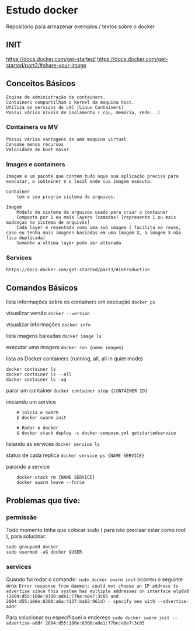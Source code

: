 # Estudo docker

Repositório para armazenar exemplos / textos sobre o docker

## INIT

https://docs.docker.com/get-started/
https://docs.docker.com/get-started/part2/#share-your-image

## Conceitos Básicos

    Engine de administração de containers.
    Containers compartilham o kernel da maquina host.
    Utiliza os serviços do LXC (Linux Containers)
    Possui vários níveis de isolamento ( cpu, memória, rede...)

### Containers vs MV

    Possui várias vantagens de uma maquina virtual
    Consome menos recursos
    Velocidade de boot maior

### Images e containers
    
    Imagem é um pacote que contem tudo oque sua aplicação precisa para executar, o conteiner é o local onde sua imagem executa.

    Container 
        tem o seu proprio sistema de arquivos.
    
    Imagem
        Modelo de sistema de arquivos usado para criar o container
        Composta por 1 ou mais layers (camadas) [representa 1 ou mais mudanças no sistema de arquivos]
        Cada layer é resentado como uma sub imagem ( facilita no reuso, caso eu tenha mais imagens basiadas em uma imagem X, a imagem X não fica duplicada)
        Somente a ultima layer pode ser alterada

### Services

    https://docs.docker.com/get-started/part3/#introduction 

## Comandos Básicos

lista informações sobre os containers em execução
```docker ps```

visualizar versão
```docker --version```

visualizar informações
```docker info```

lista imagens baixadas
```docker image ls```

executar uma imagem
```docker run {nome imagem}```

lista os Docker containers (running, all, all in quiet mode)
```
docker container ls
docker container ls --all
docker container ls -aq
```

parar um container
```docker container stop {CONTAINER ID}```

iniciando um service
```
    # inicia o swarm
    $ docker swarm init

    # Rodar o docker
    $ docker stack deploy -c docker-compose.yml getstartedservice
```

listando as services
```docker service ls```

status de cada replica
```docker service ps {NAME SERVICE}```

parando a service

```
    docker stack rm {NAME SERVICE}
    docker swarm leave --force
```


## Problemas que tive:

### permissão
Todo momento tinha que colocar sudo ( para não precisar estar como root ), para solucinar:
```
sudo groupadd docker
sudo usermod -aG docker $USER
```

### services
Quando fui rodar o comando: ```sudo docker swarm init``` ocorreu o seguinte erro:
```Error response from daemon: could not choose an IP address to advertise since this system has multiple addresses on interface wlp8s0 (2804:d55:180e:8300:ade1:77be:e8e7:3c85 and 2804:d55:180e:8300:a6a:4137:ba82:961d) - specify one with --advertise-addr```

Para solucionar eu especifiquei o endereço
```sudo docker swarm init --advertise-addr 2804:d55:180e:8300:ade1:77be:e8e7:3c85```